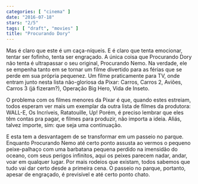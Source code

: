 ```yaml
---
categories: [ "cinema" ]
date: "2016-07-18"
stars: "2/5"
tags: [ "draft", "movies" ]
title: "Procurando Dory"
---
```

Mas é claro que este é um caça-níqueis. E é claro que tenta
emocionar, tentar ser fofinho, tenta ser engraçado. A única coisa que
Procurando Dory não tenta é ultrapassar o seu original, Procurando
Nemo. Na verdade, ele se empenha tanto em se tornar um filme divertido
para as férias que se perde em sua própria pequenez. Um filme
praticamente para TV, onde entram junto nesta lista não-gloriosa da
Pixar: Carros, Carros 2, Aviões, Carros 3 (já fizeram?), Operação
Big Hero, Vida de Inseto.

O problema com os filmes menores da Pixar é que, quando estes estreiam,
todos esperam ver mais um exemplar da outra lista de filmes da produtora:
WALL-E, Os Incríveis, Ratatouille, Up! Porém, é preciso lembrar
que eles têm contas pra pagar, e filmes para produzir, não importa a
ideia. Aliás, talvez importe, sim: que seja uma continuação.

E esta tem a desvantagem de se transformar em um passeio no
parque. Enquanto Procurando Nemo até certo ponto assusta ao vermos o
pequeno peixe-palhaço com uma barbatana pequena perdido na imensidão do
oceano, com seus perigos infinitos, aqui os peixes parecem nadar, andar,
voar em qualquer lugar. Por mais rodeios que existam, todos sabemos que
tudo vai dar certo desde a primeira cena. O passeio no parque, portanto,
apesar de engraçado, é previsível e até certo ponto chato.
